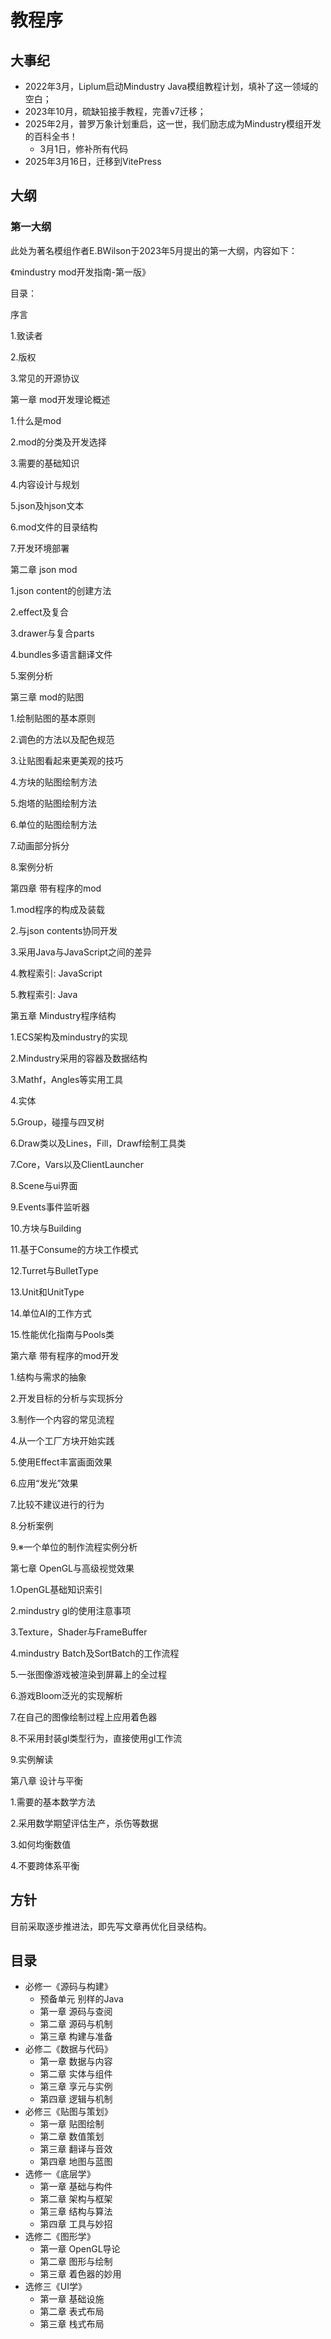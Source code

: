 # 教程序

## 大事纪

+ 2022年3月，Liplum启动Mindustry Java模组教程计划，填补了这一领域的空白；
+ 2023年10月，硫缺铅接手教程，完善v7迁移；
+ 2025年2月，普罗万象计划重启，这一世，我们励志成为Mindustry模组开发的百科全书！
    - 3月1日，修补所有代码
+ 2025年3月16日，迁移到VitePress


## 大纲

### 第一大纲
此处为著名模组作者E.BWilson于2023年5月提出的第一大纲，内容如下：

《mindustry mod开发指南-第一版》

目录：

序言

1.致读者

2.版权

3.常见的开源协议



第一章 mod开发理论概述

1.什么是mod

2.mod的分类及开发选择

3.需要的基础知识

4.内容设计与规划

5.json及hjson文本

6.mod文件的目录结构

7.开发环境部署



第二章 json mod

1.json content的创建方法

2.effect及复合

3.drawer与复合parts

4.bundles多语言翻译文件

5.案例分析



第三章 mod的贴图

1.绘制贴图的基本原则

2.调色的方法以及配色规范

3.让贴图看起来更美观的技巧

4.方块的贴图绘制方法

5.炮塔的贴图绘制方法

6.单位的贴图绘制方法

7.动画部分拆分

8.案例分析



第四章 带有程序的mod

1.mod程序的构成及装载

2.与json contents协同开发

3.采用Java与JavaScript之间的差异

4.教程索引: JavaScript

5.教程索引: Java



第五章 Mindustry程序结构

1.ECS架构及mindustry的实现

2.Mindustry采用的容器及数据结构

3.Mathf，Angles等实用工具

4.实体

5.Group，碰撞与四叉树

6.Draw类以及Lines，Fill，Drawf绘制工具类

7.Core，Vars以及ClientLauncher

8.Scene与ui界面

9.Events事件监听器

10.方块与Building

11.基于Consume的方块工作模式

12.Turret与BulletType

13.Unit和UnitType

14.单位AI的工作方式

15.性能优化指南与Pools类



第六章 带有程序的mod开发

1.结构与需求的抽象

2.开发目标的分析与实现拆分

3.制作一个内容的常见流程

4.从一个工厂方块开始实践

5.使用Effect丰富画面效果

6.应用“发光”效果

7.比较不建议进行的行为

8.分析案例

9.※一个单位的制作流程实例分析



第七章 OpenGL与高级视觉效果

1.OpenGL基础知识索引

2.mindustry gl的使用注意事项

3.Texture，Shader与FrameBuffer

4.mindustry Batch及SortBatch的工作流程

5.一张图像游戏被渲染到屏幕上的全过程

6.游戏Bloom泛光的实现解析

7.在自己的图像绘制过程上应用着色器

8.不采用封装gl类型行为，直接使用gl工作流

9.实例解读



第八章 设计与平衡

1.需要的基本数学方法

2.采用数学期望评估生产，杀伤等数据

3.如何均衡数值

4.不要跨体系平衡

## 方针
目前采取逐步推进法，即先写文章再优化目录结构。

## 目录
+ 必修一《源码与构建》  
    - 预备单元 别样的Java  
    - 第一章 源码与查阅  
    - 第二章 源码与机制  
    - 第三章 构建与准备
+ 必修二《数据与代码》  
    - 第一章 数据与内容  
    - 第二章 实体与组件  
    - 第三章 享元与实例  
    - 第四章 逻辑与机制
+ 必修三《贴图与策划》  
    - 第一章 贴图绘制  
    - 第二章 数值策划  
    - 第三章 翻译与音效  
    - 第四章 地图与蓝图
+ 选修一《底层学》  
    - 第一章 基础与构件  
    - 第二章 架构与框架  
    - 第三章 结构与算法  
    - 第四章 工具与妙招
+ 选修二《图形学》  
    - 第一章 OpenGL导论  
    - 第二章 图形与绘制  
    - 第三章 着色器的妙用
+ 选修三《UI学》  
    - 第一章 基础设施  
    - 第二章 表式布局  
    - 第三章 栈式布局

